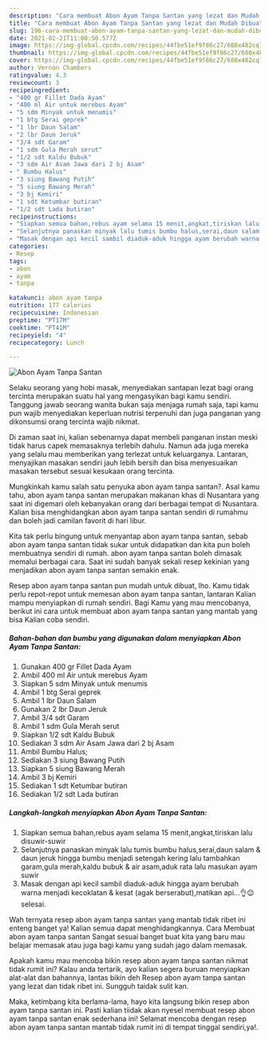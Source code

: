 ```yaml
---
description: "Cara membuat Abon Ayam Tanpa Santan yang lezat dan Mudah Dibuat"
title: "Cara membuat Abon Ayam Tanpa Santan yang lezat dan Mudah Dibuat"
slug: 196-cara-membuat-abon-ayam-tanpa-santan-yang-lezat-dan-mudah-dibuat
date: 2021-02-21T11:08:50.577Z
image: https://img-global.cpcdn.com/recipes/44fbe51ef9f86c27/680x482cq70/abon-ayam-tanpa-santan-foto-resep-utama.jpg
thumbnail: https://img-global.cpcdn.com/recipes/44fbe51ef9f86c27/680x482cq70/abon-ayam-tanpa-santan-foto-resep-utama.jpg
cover: https://img-global.cpcdn.com/recipes/44fbe51ef9f86c27/680x482cq70/abon-ayam-tanpa-santan-foto-resep-utama.jpg
author: Vernon Chambers
ratingvalue: 4.3
reviewcount: 3
recipeingredient:
- "400 gr Fillet Dada Ayam"
- "400 ml Air untuk merebus Ayam"
- "5 sdm Minyak untuk menumis"
- "1 btg Serai geprek"
- "1 lbr Daun Salam"
- "2 lbr Daun Jeruk"
- "3/4 sdt Garam"
- "1 sdm Gula Merah serut"
- "1/2 sdt Kaldu Bubuk"
- "3 sdm Air Asam Jawa dari 2 bj Asam"
- " Bumbu Halus"
- "3 siung Bawang Putih"
- "5 siung Bawang Merah"
- "3 bj Kemiri"
- "1 sdt Ketumbar butiran"
- "1/2 sdt Lada butiran"
recipeinstructions:
- "Siapkan semua bahan,rebus ayam selama 15 menit,angkat,tiriskan lalu disuwir-suwir"
- "Selanjutnya panaskan minyak lalu tumis bumbu halus,serai,daun salam &amp; daun jeruk hingga bumbu menjadi setengah kering lalu tambahkan garam,gula merah,kaldu bubuk &amp; air asam,aduk rata lalu masukan ayam suwir"
- "Masak dengan api kecil sambil diaduk-aduk hingga ayam berubah warna menjadi kecoklatan &amp; kesat (agak berserabut),matikan api...👌😉 selesai."
categories:
- Resep
tags:
- abon
- ayam
- tanpa

katakunci: abon ayam tanpa 
nutrition: 177 calories
recipecuisine: Indonesian
preptime: "PT17M"
cooktime: "PT41M"
recipeyield: "4"
recipecategory: Lunch

---
```



![Abon Ayam Tanpa Santan](https://img-global.cpcdn.com/recipes/44fbe51ef9f86c27/680x482cq70/abon-ayam-tanpa-santan-foto-resep-utama.jpg)

Selaku seorang yang hobi masak, menyediakan santapan lezat bagi orang tercinta merupakan suatu hal yang mengasyikan bagi kamu sendiri. Tanggung jawab seorang  wanita bukan saja menjaga rumah saja, tapi kamu pun wajib menyediakan keperluan nutrisi terpenuhi dan juga panganan yang dikonsumsi orang tercinta wajib nikmat.

Di zaman  saat ini, kalian sebenarnya dapat membeli panganan instan meski tidak harus capek memasaknya terlebih dahulu. Namun ada juga mereka yang selalu mau memberikan yang terlezat untuk keluarganya. Lantaran, menyajikan masakan sendiri jauh lebih bersih dan bisa menyesuaikan masakan tersebut sesuai kesukaan orang tercinta. 



Mungkinkah kamu salah satu penyuka abon ayam tanpa santan?. Asal kamu tahu, abon ayam tanpa santan merupakan makanan khas di Nusantara yang saat ini digemari oleh kebanyakan orang dari berbagai tempat di Nusantara. Kalian bisa menghidangkan abon ayam tanpa santan sendiri di rumahmu dan boleh jadi camilan favorit di hari libur.

Kita tak perlu bingung untuk menyantap abon ayam tanpa santan, sebab abon ayam tanpa santan tidak sukar untuk didapatkan dan kita pun boleh membuatnya sendiri di rumah. abon ayam tanpa santan boleh dimasak memalui berbagai cara. Saat ini sudah banyak sekali resep kekinian yang menjadikan abon ayam tanpa santan semakin enak.

Resep abon ayam tanpa santan pun mudah untuk dibuat, lho. Kamu tidak perlu repot-repot untuk memesan abon ayam tanpa santan, lantaran Kalian mampu menyiapkan di rumah sendiri. Bagi Kamu yang mau mencobanya, berikut ini cara untuk membuat abon ayam tanpa santan yang mantab yang bisa Kalian coba sendiri.

<!--inarticleads1-->

##### Bahan-bahan dan bumbu yang digunakan dalam menyiapkan Abon Ayam Tanpa Santan:

1. Gunakan 400 gr Fillet Dada Ayam
1. Ambil 400 ml Air untuk merebus Ayam
1. Siapkan 5 sdm Minyak untuk menumis
1. Ambil 1 btg Serai geprek
1. Ambil 1 lbr Daun Salam
1. Gunakan 2 lbr Daun Jeruk
1. Ambil 3/4 sdt Garam
1. Ambil 1 sdm Gula Merah serut
1. Siapkan 1/2 sdt Kaldu Bubuk
1. Sediakan 3 sdm Air Asam Jawa dari 2 bj Asam
1. Ambil  Bumbu Halus;
1. Sediakan 3 siung Bawang Putih
1. Siapkan 5 siung Bawang Merah
1. Ambil 3 bj Kemiri
1. Sediakan 1 sdt Ketumbar butiran
1. Sediakan 1/2 sdt Lada butiran




<!--inarticleads2-->

##### Langkah-langkah menyiapkan Abon Ayam Tanpa Santan:

1. Siapkan semua bahan,rebus ayam selama 15 menit,angkat,tiriskan lalu disuwir-suwir
1. Selanjutnya panaskan minyak lalu tumis bumbu halus,serai,daun salam &amp; daun jeruk hingga bumbu menjadi setengah kering lalu tambahkan garam,gula merah,kaldu bubuk &amp; air asam,aduk rata lalu masukan ayam suwir
1. Masak dengan api kecil sambil diaduk-aduk hingga ayam berubah warna menjadi kecoklatan &amp; kesat (agak berserabut),matikan api...👌😉 selesai.




Wah ternyata resep abon ayam tanpa santan yang mantab tidak ribet ini enteng banget ya! Kalian semua dapat menghidangkannya. Cara Membuat abon ayam tanpa santan Sangat sesuai banget buat kita yang baru mau belajar memasak atau juga bagi kamu yang sudah jago dalam memasak.

Apakah kamu mau mencoba bikin resep abon ayam tanpa santan nikmat tidak rumit ini? Kalau anda tertarik, ayo kalian segera buruan menyiapkan alat-alat dan bahannya, lantas bikin deh Resep abon ayam tanpa santan yang lezat dan tidak ribet ini. Sungguh taidak sulit kan. 

Maka, ketimbang kita berlama-lama, hayo kita langsung bikin resep abon ayam tanpa santan ini. Pasti kalian tiidak akan nyesel membuat resep abon ayam tanpa santan enak sederhana ini! Selamat mencoba dengan resep abon ayam tanpa santan mantab tidak rumit ini di tempat tinggal sendiri,ya!.


